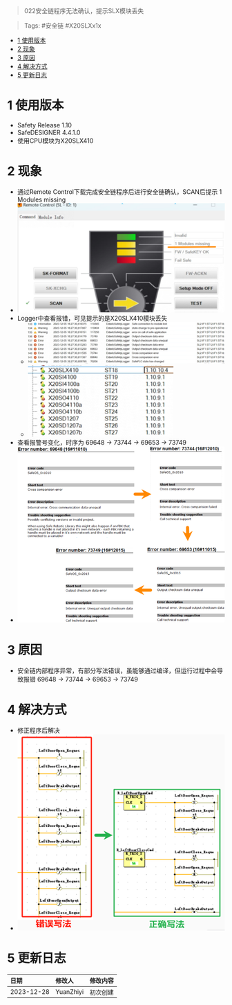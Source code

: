> 022安全链程序无法确认，提示SLX模块丢失

> Tags: #安全链 #X20SLXx1x

- [1 使用版本](#1%20%E4%BD%BF%E7%94%A8%E7%89%88%E6%9C%AC)
- [2 现象](#2%20%E7%8E%B0%E8%B1%A1)
- [3 原因](#3%20%E5%8E%9F%E5%9B%A0)
- [4 解决方式](#4%20%E8%A7%A3%E5%86%B3%E6%96%B9%E5%BC%8F)
- [5 更新日志](#5%20%E6%9B%B4%E6%96%B0%E6%97%A5%E5%BF%97)

# 1 使用版本

- Safety Release 1.10
- SafeDESIGNER 4.4.1.0
- 使用CPU模块为X20SLX410

# 2 现象

- 通过Remote Control下载完成安全链程序后进行安全链确认，SCAN后提示 1 Modules missing
- ![](FILES/022安全链程序无法确认，提示SLX模块丢失/image-20231228233450044.png)
- Logger中查看报错，可见提示的是X20SLX410模块丢失
    - ![](FILES/022安全链程序无法确认，提示SLX模块丢失/image-20231228234148076.png)
    - ![](FILES/022安全链程序无法确认，提示SLX模块丢失/image-20231228234158199.png)
- 查看报警号变化，时序为 69648 → 73744 → 69653 → 73749
- ![](FILES/022安全链程序无法确认，提示SLX模块丢失/image-20231228234707123.png)

# 3 原因

- 安全链内部程序异常，有部分写法错误，虽能够通过编译，但运行过程中会导致报错 69648 → 73744 → 69653 → 73749

# 4 解决方式

- 修正程序后解决
- ![](FILES/022安全链程序无法确认，提示SLX模块丢失/image-20231228235246403.png)

# 5 更新日志

| 日期     | 修改人     | 修改内容     |
|:-----|:-----|:-----|
| 2023-12-28     | YuanZhiyi     | 初次创建     |
